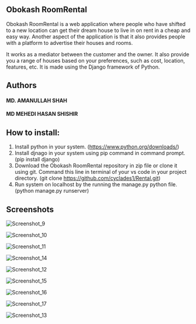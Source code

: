 ## Obokash RoomRental
Obokash RoomRental is a web application where people who have shifted to a new location can get their dream house to live in on rent in a cheap and easy way.
Another aspect of the application is that it also provides people with a platform to advertise their houses and rooms.

It works as a mediator between the customer and the owner. It also provide you a range of houses based on your preferences, such as cost, location, features, etc.
It is made using the Django framework of Python.

## Authors

  #### MD. AMANULLAH SHAH
  #### MD MEHEDI HASAN SHISHIR

## How to install:

1. Install python  in your system. (https://www.python.org/downloads/)
2. Install djnago in your system using pip command in command prompt. (pip install django)
3. Download the Obokash RoomRental repository in zip file or clone it using git. Command this line in terminal of your vs code in your project directory.                         (git clone https://github.com/cyclades1/Rental.git)
4. Run system on localhost by the running the manage.py python file. (python manage.py runserver)

## Screenshots

  ![Screenshot_9](https://github.com/amanullahshah32/Obokash_RoomRental/assets/141955408/c71a0370-d36d-4dc3-bb23-5a4fa30f1a3c)
  
  ![Screenshot_10](https://github.com/amanullahshah32/Obokash_RoomRental/assets/141955408/549a7416-270a-40cb-83b2-1753c40f5f84)
  
  ![Screenshot_11](https://github.com/amanullahshah32/Obokash_RoomRental/assets/141955408/4b03cdac-929d-4c06-85bb-53c26014f3fe)
  
  ![Screenshot_14](https://github.com/amanullahshah32/Obokash_RoomRental/assets/141955408/b249e50a-9905-4a68-aa6f-d7cd84c76054)
  
  ![Screenshot_12](https://github.com/amanullahshah32/Obokash_RoomRental/assets/141955408/3446915c-c8ba-43c4-8e90-dd3aa9a8e6e4)
  
  ![Screenshot_15](https://github.com/amanullahshah32/Obokash_RoomRental/assets/141955408/60d3a37c-c12b-4ccd-820c-25ee6e151f0d)

![Screenshot_16](https://github.com/amanullahshah32/Obokash_RoomRental/assets/141955408/25ecf886-7b42-40d1-a1a1-170f80ed36ab)

![Screenshot_17](https://github.com/amanullahshah32/Obokash_RoomRental/assets/141955408/b58cce3a-1305-4236-b76a-b9726436f743)

![Screenshot_13](https://github.com/amanullahshah32/Obokash_RoomRental/assets/141955408/438c946b-8b48-47af-aa9a-36b105428fe8)

